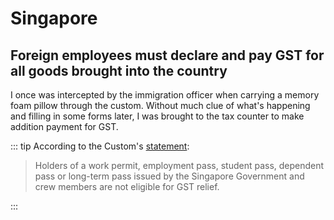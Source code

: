 # Singapore

## Foreign employees must declare and pay GST for all goods brought into the country

I once was intercepted by the immigration officer when carrying a memory foam pillow through the custom. Without much clue of what's happening and filling in some forms later, I was brought to the tax counter to make addition payment for GST.

::: tip
According to the Custom's [statement](http://www.customs.gov.sg/individuals/going-through-customs/arrival/duty-free-concession-and-gst-relief):
> Holders of a work permit, employment pass, student pass, dependent pass or long-term pass issued by the Singapore Government and crew members are not eligible for GST relief.

:::

